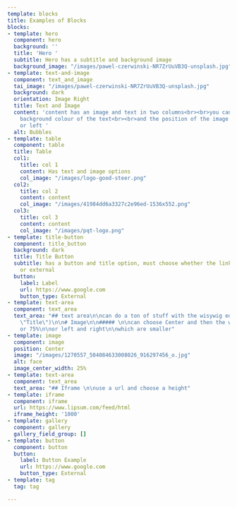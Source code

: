 ```yaml
---
template: blocks
title: Examples of Blocks
blocks:
- template: hero
  component: hero
  background: ''
  title: 'Hero '
  subtitle: Hero has a subtitle and background image
  background_image: "/images/pawel-czerwinski-NR7ZrUuVB3Q-unsplash.jpg"
- template: text-and-image
  component: text_and_image
  tai_image: "/images/pawel-czerwinski-NR7ZrUuVB3Q-unsplash.jpg"
  background: dark
  orientation: Image Right
  title: Text and Image
  content: 'content has an image and text in two columns<br><br>you can change the
    background colour of the text<br><br>and the position of the image to the right
    or left '
  alt: Bubbles
- template: table
  component: table
  title: Table
  col1:
    title: col 1
    content: Has text and image options
    col_image: "/images/logo-good-steer.png"
  col2:
    title: col 2
    content: content
    col_image: "/images/41984dd6a3327c2e96ed-1536x552.png"
  col3:
    title: col 3
    content: content
    col_image: "/images/pqt-logo.png"
- template: title-button
  component: title_button
  background: dark
  title: Title Button
  subtitle: has a button and title option, must choose whether the link is internal
    or external
  button:
    label: Label
    url: https://www.google.com
    button_type: External
- template: text-area
  component: text_area
  text_area: "## text area\n\ncan do a ton of stuff with the wisywig editor\n\n![Alt](/images/1268877_502150969868059_1409849511_o.jpg
    \"Title\")\n\n# Image\n\n##### \n\ncan choose Center and then the width 25% 50%
    or 75%\n\nor left and right\n\nwhich are smaller"
- template: image
  component: image
  position: Center
  image: "/images/1270557_504084633008026_916297456_o.jpg"
  alt: face
  image_center_width: 25%
- template: text-area
  component: text_area
  text_area: "## Iframe \n\nuse a url and choose a height"
- template: iframe
  component: iframe
  url: https://www.lipsum.com/feed/html
  iframe_height: '1000'
- template: gallery
  component: gallery
  gallery_field_group: []
- template: button
  component: button
  button:
    label: Button Example
    url: https://www.google.com
    button_type: External
- template: tag
  tag: tag

---
```

